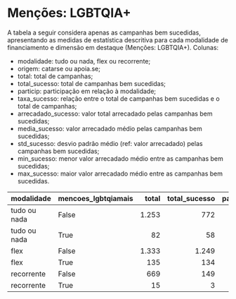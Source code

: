 # Menções: LGBTQIA+

A tabela a seguir considera apenas as campanhas bem sucedidas, apresentando as medidas
de estatística descritiva para cada modalidade de financiamento e dimensão em destaque
(Menções: LGBTQIA+). Colunas:
- modalidade: tudo ou nada, flex ou recorrente;
- origem: catarse ou apoia.se;
- total: total de campanhas;
- total_sucesso: total de campanhas bem sucedidas;
- particip: participação em relação à modalidade;
- taxa_sucesso: relação entre o total de campanhas bem sucedidas e o total de campanhas;
- arrecadado_sucesso: valor total arrecadado pelas campanhas bem sucedidas;
- media_sucesso: valor arrecadado médio pelas campanhas bem sucedidas;
- std_sucesso: desvio padrão médio (ref: valor arrecadado) pelas campanhas bem sucedidas;
- min_sucesso: menor valor arrecadado médio entre as campanhas bem sucedidas;
- max_sucesso: maior valor arrecadado médio entre as campanhas bem sucedidas.


| modalidade   | mencoes_lgbtqiamais   |   total |   total_sucesso |   particip |   taxa_sucesso |   arrecadado_sucesso |   media_sucesso |   std_sucesso |   min_sucesso |   max_sucesso |
|:-------------|:----------------------|--------:|----------------:|-----------:|---------------:|---------------------:|----------------:|--------------:|--------------:|--------------:|
| tudo ou nada | False                 |    1.253 |             772 |       93,9 |           61,6 |          22.460.722,20 |        29.094,20 |      45.405,66 |         41,82 |     679.297,66 |
| tudo ou nada | True                  |      82 |              58 |        6,1 |           70,7 |           1.602.557,62 |        27.630,30 |      38.892,54 |        721,79 |     264.456,52 |
| flex         | False                 |    1.333 |            1.249 |       90,8 |           93,7 |          16.220.233,31 |        12.986,58 |      35.064,85 |         10,77 |     708.972,78 |
| flex         | True                  |     135 |             134 |        9,2 |           99,3 |           2.141.898,62 |        15.984,32 |      20.504,04 |         23,05 |     103.442,87 |
| recorrente   | False                 |     669 |             149 |       97,8 |           22,3 |             40.771,69 |          273,64 |        645,11 |          1,09 |       5.087,08 |
| recorrente   | True                  |      15 |               3 |        2,2 |           20,0 |              2.415,27 |          805,09 |        862,73 |         66,60 |       1.753,37 |
